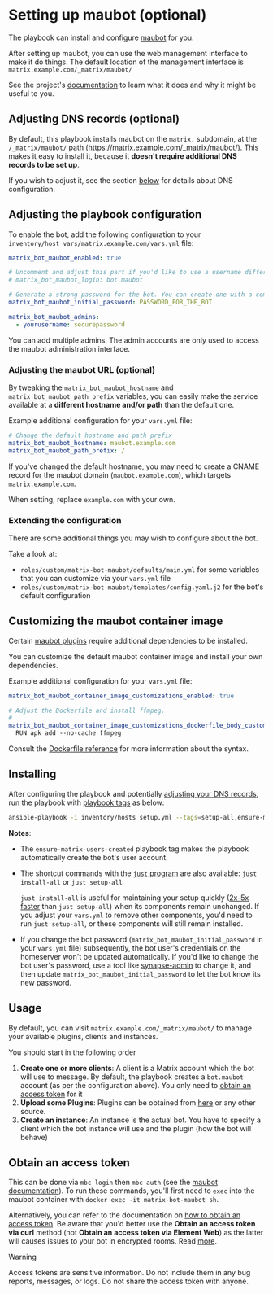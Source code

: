 # Setting up maubot (optional)

The playbook can install and configure [maubot](https://github.com/maubot/maubot) for you.

After setting up maubot, you can use the web management interface to make it do things. The default location of the management interface is `matrix.example.com/_matrix/maubot/`

See the project's [documentation](https://docs.mau.fi/maubot/usage/basic.html) to learn what it does and why it might be useful to you.

## Adjusting DNS records (optional)

By default, this playbook installs maubot on the `matrix.` subdomain, at the `/_matrix/maubot/` path (https://matrix.example.com/_matrix/maubot/). This makes it easy to install it, because it **doesn't require additional DNS records to be set up**.

If you wish to adjust it, see the section [below](#adjusting-the-maubot-url-optional) for details about DNS configuration.

## Adjusting the playbook configuration

To enable the bot, add the following configuration to your `inventory/host_vars/matrix.example.com/vars.yml` file:

```yaml
matrix_bot_maubot_enabled: true

# Uncomment and adjust this part if you'd like to use a username different than the default
# matrix_bot_maubot_login: bot.maubot

# Generate a strong password for the bot. You can create one with a command like `pwgen -s 64 1`.
matrix_bot_maubot_initial_password: PASSWORD_FOR_THE_BOT

matrix_bot_maubot_admins:
  - yourusername: securepassword
```

You can add multiple admins. The admin accounts are only used to access the maubot administration interface.

### Adjusting the maubot URL (optional)

By tweaking the `matrix_bot_maubot_hostname` and `matrix_bot_maubot_path_prefix` variables, you can easily make the service available at a **different hostname and/or path** than the default one.

Example additional configuration for your `vars.yml` file:

```yaml
# Change the default hostname and path prefix
matrix_bot_maubot_hostname: maubot.example.com
matrix_bot_maubot_path_prefix: /
```

If you've changed the default hostname, you may need to create a CNAME record for the maubot domain (`maubot.example.com`), which targets `matrix.example.com`.

When setting, replace `example.com` with your own.

### Extending the configuration

There are some additional things you may wish to configure about the bot.

Take a look at:

- `roles/custom/matrix-bot-maubot/defaults/main.yml` for some variables that you can customize via your `vars.yml` file
- `roles/custom/matrix-bot-maubot/templates/config.yaml.j2` for the bot's default configuration

## Customizing the maubot container image

Certain [maubot plugins](https://plugins.mau.bot/) require additional dependencies to be installed.

You can customize the default maubot container image and install your own dependencies.

Example additional configuration for your `vars.yml` file:

```yaml
matrix_bot_maubot_container_image_customizations_enabled: true

# Adjust the Dockerfile and install ffmpeg.
#
matrix_bot_maubot_container_image_customizations_dockerfile_body_custom: |
  RUN apk add --no-cache ffmpeg
```

Consult the [Dockerfile reference](https://docs.docker.com/reference/dockerfile/) for more information about the syntax.

## Installing

After configuring the playbook and potentially [adjusting your DNS records](#adjusting-dns-records), run the playbook with [playbook tags](playbook-tags.md) as below:

<!-- NOTE: let this conservative command run (instead of install-all) to make it clear that failure of the command means something is clearly broken. -->
```sh
ansible-playbook -i inventory/hosts setup.yml --tags=setup-all,ensure-matrix-users-created,start
```

**Notes**:

- The `ensure-matrix-users-created` playbook tag makes the playbook automatically create the bot's user account.

- The shortcut commands with the [`just` program](just.md) are also available: `just install-all` or `just setup-all`

  `just install-all` is useful for maintaining your setup quickly ([2x-5x faster](../CHANGELOG.md#2x-5x-performance-improvements-in-playbook-runtime) than `just setup-all`) when its components remain unchanged. If you adjust your `vars.yml` to remove other components, you'd need to run `just setup-all`, or these components will still remain installed.

- If you change the bot password (`matrix_bot_maubot_initial_password` in your `vars.yml` file) subsequently, the bot user's credentials on the homeserver won't be updated automatically. If you'd like to change the bot user's password, use a tool like [synapse-admin](configuring-playbook-synapse-admin.md) to change it, and then update `matrix_bot_maubot_initial_password` to let the bot know its new password.

## Usage

By default, you can visit `matrix.example.com/_matrix/maubot/` to manage your available plugins, clients and instances.

You should start in the following order
1. **Create one or more clients**: A client is a Matrix account which the bot will use to message. By default, the playbook creates a `bot.maubot` account (as per the configuration above). You only need to [obtain an access token](#obtaining-an-access-token) for it
2. **Upload some Plugins**: Plugins can be obtained from [here](https://github.com/maubot/maubot#plugins) or any other source.
3. **Create an instance**: An instance is the actual bot. You have to specify a client which the bot instance will use and the plugin (how the bot will behave)

## Obtain an access token

This can be done via `mbc login` then `mbc auth` (see the [maubot documentation](https://docs.mau.fi/maubot/usage/cli/auth.html)). To run these commands, you'll first need to `exec` into the maubot container with `docker exec -it matrix-bot-maubot sh`.

Alternatively, you can refer to the documentation on [how to obtain an access token](obtaining-access-tokens.md). Be aware that you'd better use the **Obtain an access token via curl** method (not **Obtain an access token via Element Web**) as the latter will causes issues to your bot in encrypted rooms. Read [more](https://docs.mau.fi/maubot/usage/basic.html#creating-clients).

> [!WARNING]
> Access tokens are sensitive information. Do not include them in any bug reports, messages, or logs. Do not share the access token with anyone.
